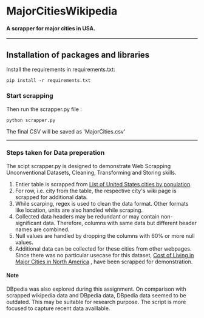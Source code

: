 # MajorCitiesWikipedia

#### A scrapper for major cities in USA.

---
## Installation of packages and libraries

Install the requirements in requirements.txt:
```
pip install -r requirements.txt
```
### Start scrapping

Then run the scrapper.py file :
```
python scrapper.py
```
The final CSV will be saved as 'MajorCities.csv'

---

### Steps taken for Data preperation

The scipt scrapper.py is designed to demonstrate Web Scrapping Unconventional Datasets, Cleaning, Transforming and Storing skills. 

1. Entier table is scrapped from [List of United States cities by population](https://en.wikipedia.org/wiki/List_of_United_States_cities_by_population).
2. For row, i.e. city from the table, the respective city's wiki page is scrapped for additional data.
3. While scarping, regex is used to clean the data format. Other formats like location, units are also handled while scraping.
4. Collected data headers may be redundant or may contain non-significant data. Therefore, columns with same data but different header names are combined.
5. Null values are handled by dropping the columns with 60% or more null values.
6. Additional data can be collected for these cities from other webpages. Since there was no particular usecase for this dataset, [Cost of Living in Major Cities in North America](https://www.numbeo.com/cost-of-living/region_rankings.jsp?title=2019&region=021) , []() have been scrapped for demonstration.

#### Note
DBpedia was also explored during this assignment. On comparison with scrapped wikipedia data and DBpedia data, DBpedia data seemed to be outdated. This may be suitable for research purpose. The script is more focused to capture recent data availlable.
